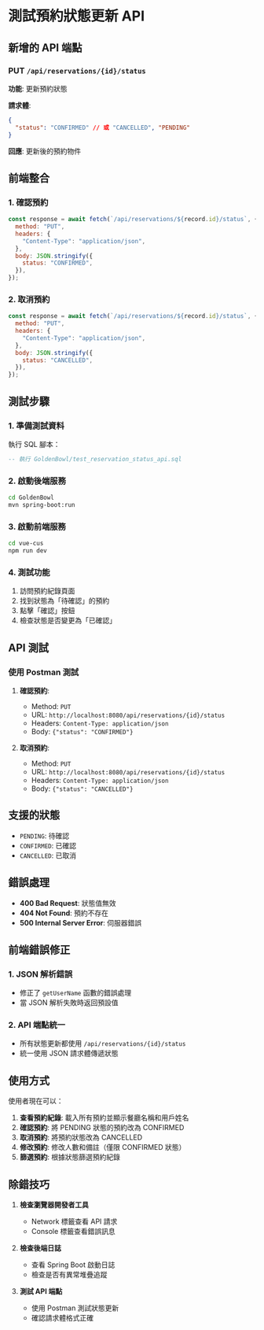 # 測試預約狀態更新 API

## 新增的 API 端點

### PUT `/api/reservations/{id}/status`

**功能**: 更新預約狀態

**請求體**:

```json
{
  "status": "CONFIRMED" // 或 "CANCELLED", "PENDING"
}
```

**回應**: 更新後的預約物件

## 前端整合

### 1. 確認預約

```javascript
const response = await fetch(`/api/reservations/${record.id}/status`, {
  method: "PUT",
  headers: {
    "Content-Type": "application/json",
  },
  body: JSON.stringify({
    status: "CONFIRMED",
  }),
});
```

### 2. 取消預約

```javascript
const response = await fetch(`/api/reservations/${record.id}/status`, {
  method: "PUT",
  headers: {
    "Content-Type": "application/json",
  },
  body: JSON.stringify({
    status: "CANCELLED",
  }),
});
```

## 測試步驟

### 1. 準備測試資料

執行 SQL 腳本：

```sql
-- 執行 GoldenBowl/test_reservation_status_api.sql
```

### 2. 啟動後端服務

```bash
cd GoldenBowl
mvn spring-boot:run
```

### 3. 啟動前端服務

```bash
cd vue-cus
npm run dev
```

### 4. 測試功能

1. 訪問預約紀錄頁面
2. 找到狀態為「待確認」的預約
3. 點擊「確認」按鈕
4. 檢查狀態是否變更為「已確認」

## API 測試

### 使用 Postman 測試

1. **確認預約**:

   - Method: `PUT`
   - URL: `http://localhost:8080/api/reservations/{id}/status`
   - Headers: `Content-Type: application/json`
   - Body: `{"status": "CONFIRMED"}`

2. **取消預約**:
   - Method: `PUT`
   - URL: `http://localhost:8080/api/reservations/{id}/status`
   - Headers: `Content-Type: application/json`
   - Body: `{"status": "CANCELLED"}`

## 支援的狀態

- `PENDING`: 待確認
- `CONFIRMED`: 已確認
- `CANCELLED`: 已取消

## 錯誤處理

- **400 Bad Request**: 狀態值無效
- **404 Not Found**: 預約不存在
- **500 Internal Server Error**: 伺服器錯誤

## 前端錯誤修正

### 1. JSON 解析錯誤

- 修正了 `getUserName` 函數的錯誤處理
- 當 JSON 解析失敗時返回預設值

### 2. API 端點統一

- 所有狀態更新都使用 `/api/reservations/{id}/status`
- 統一使用 JSON 請求體傳遞狀態

## 使用方式

使用者現在可以：

1. **查看預約紀錄**: 載入所有預約並顯示餐廳名稱和用戶姓名
2. **確認預約**: 將 PENDING 狀態的預約改為 CONFIRMED
3. **取消預約**: 將預約狀態改為 CANCELLED
4. **修改預約**: 修改人數和備註（僅限 CONFIRMED 狀態）
5. **篩選預約**: 根據狀態篩選預約紀錄

## 除錯技巧

1. **檢查瀏覽器開發者工具**

   - Network 標籤查看 API 請求
   - Console 標籤查看錯誤訊息

2. **檢查後端日誌**

   - 查看 Spring Boot 啟動日誌
   - 檢查是否有異常堆疊追蹤

3. **測試 API 端點**
   - 使用 Postman 測試狀態更新
   - 確認請求體格式正確
